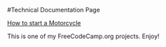 #Technical Documentation Page

[How to start a Motorcycle](https://praveenkannan14.github.io/-technical-documentation-page/)

This is one of my FreeCodeCamp.org projects. Enjoy!
